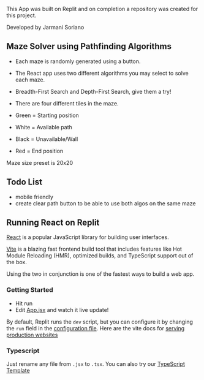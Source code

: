 This App was built on Replit and on completion a repository was created for this project.

Developed by Jarmani Soriano

## Maze Solver using Pathfinding Algorithms
- Each maze is randomly generated using a button.
- The React app uses two different algorithms you may select to solve each maze.
- Breadth-First Search and Depth-First Search, give them a try!
- There are four different tiles in the maze.

- Green = Starting position
- White = Available path
- Black = Unavailable/Wall
- Red = End position

Maze size preset is 20x20

## Todo List

- mobile friendly
- create clear path button to be able to use both algos on the same maze


## Running React on Replit

[React](https://reactjs.org/) is a popular JavaScript library for building user interfaces.

[Vite](https://vitejs.dev/) is a blazing fast frontend build tool that includes features like Hot Module Reloading (HMR), optimized builds, and TypeScript support out of the box.

Using the two in conjunction is one of the fastest ways to build a web app.

### Getting Started
- Hit run
- Edit [App.jsx](#src/App.jsx) and watch it live update!

By default, Replit runs the `dev` script, but you can configure it by changing the `run` field in the [configuration file](#.replit). Here are the vite docs for [serving production websites](https://vitejs.dev/guide/build.html)

### Typescript

Just rename any file from `.jsx` to `.tsx`. You can also try our [TypeScript Template](https://replit.com/@replit/React-TypeScript)

